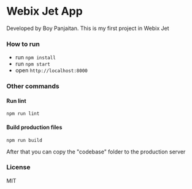 Webix Jet App
===================

Developed by Boy Panjaitan. This is my first project in Webix Jet
### How to run

- run ```npm install```
- run ```npm start```
- open ```http://localhost:8000```


### Other commands

#### Run lint

```
npm run lint
```

#### Build production files

```
npm run build
```

After that you can copy the "codebase" folder to the production server


### License

MIT
